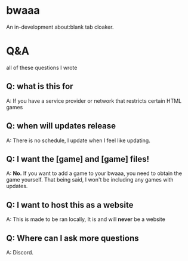 # bwaaa
An in-development about:blank tab cloaker.

# Q&A
all of these questions I wrote

## Q: what is this for
A: If you have a service provider or network that restricts certain HTML games

## Q: when will updates release
A: There is no schedule, I update when I feel like updating.

## Q: I want the [game] and [game] files!
A: **No.** If you want to add a game to your bwaaa, you need to obtain the game yourself.
That being said, I won't be including any games with updates.

## Q: I want to host this as a website
A: This is made to be ran locally, It is and will **never** be a website

## Q: Where can I ask more questions
A: Discord. 
